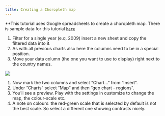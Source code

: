 ```yaml
---
title: Creating a Choropleth map
---
```


**This tutorial uses Google spreadsheets to create a choropleth map. There is sample data for this tutorial [`here`](http://dump.tentacleriot.eu/wb-gdp-health-life.csv)

1. Filter for a single year (e.q. 2009) insert a new sheet and copy the filtered data into it.
2. As with all previous charts also here the columns need to be in a special position.
3. Move your data column (the one you want to use to display) right next to the country names.

![](http://farm9.staticflickr.com/8176/7982195441_15c8d45df8_o_d.png)

1. Now mark the two columns and select “Chart...” from “insert”.
2. Under “Charts” select “Map” and then “geo chart - regions”.
3. You’ll see a preview. Play with the settings in customize to change the map, the colour-scale etc.
4. A note on colours: the red-green scale that is selected by default is not the best scale. So select a different one showing contrasts nicely.

